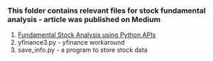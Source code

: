 ### This folder contains relevant files for stock fundamental analysis - article was published on Medium

1.  [Fundamental Stock Analysis using Python APIs]()
2.  yfinance3.py - yfinance workaround
3.  save_info.py - a program to store stock data
